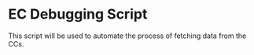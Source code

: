 # EC Debugging Script

This script will be used to automate the process of fetching data from the CCs.

